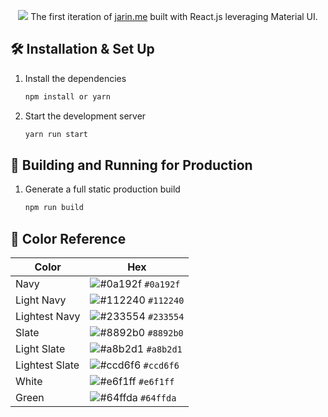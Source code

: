 <p align="center">
  <img src="https://img.icons8.com/color/48/000000/magritte.png"/>
  The first iteration of <a href="https://jarin.me" target="_blank">jarin.me</a> built with React.js leveraging Material UI.
</p>


## 🛠 Installation & Set Up

1. Install the dependencies

   ```sh
   npm install or yarn
   ```

2. Start the development server

   ```sh
   yarn run start
   ```

## 🚀 Building and Running for Production

1. Generate a full static production build

   ```sh
   npm run build
   ```


## 🎨 Color Reference

| Color          | Hex                                                                |
| -------------- | ------------------------------------------------------------------ |
| Navy           | ![#0a192f](https://via.placeholder.com/10/0a192f?text=+) `#0a192f` |
| Light Navy     | ![#112240](https://via.placeholder.com/10/0a192f?text=+) `#112240` |
| Lightest Navy  | ![#233554](https://via.placeholder.com/10/303C55?text=+) `#233554` |
| Slate          | ![#8892b0](https://via.placeholder.com/10/8892b0?text=+) `#8892b0` |
| Light Slate    | ![#a8b2d1](https://via.placeholder.com/10/a8b2d1?text=+) `#a8b2d1` |
| Lightest Slate | ![#ccd6f6](https://via.placeholder.com/10/ccd6f6?text=+) `#ccd6f6` |
| White          | ![#e6f1ff](https://via.placeholder.com/10/e6f1ff?text=+) `#e6f1ff` |
| Green          | ![#64ffda](https://via.placeholder.com/10/64ffda?text=+) `#64ffda` |
